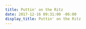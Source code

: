 ```yaml
---
title: Puttin' on the Ritz
date: 2017-12-16 09:31:00 -06:00
display_title: Puttin' on the Ritz
---
```


